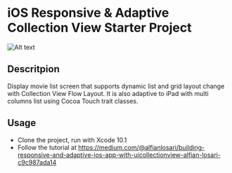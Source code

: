 # iOS Responsive & Adaptive Collection View Starter Project

![Alt text](./splash.png?raw=true "Responsive & Adaptive Collection View")

## Descritpion
 Display movie list screen that supports dynamic list and grid layout change with Collection View Flow Layout. It is also adaptive to iPad with multi columns list using Cocoa Touch trait classes.

## Usage
- Clone the project, run with Xcode 10.1
- Follow the tutorial at https://medium.com/@alfianlosari/building-responsive-and-adaptive-ios-app-with-uicollectionview-alfian-losari-c9c987ada14

